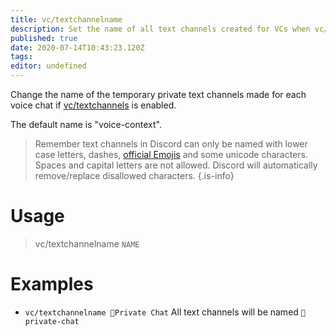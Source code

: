 ```yaml
---
title: vc/textchannelname
description: Set the name of all text channels created for VCs when vc/textchannels is on.
published: true
date: 2020-07-14T10:43:23.120Z
tags:
editor: undefined
---
```


Change the name of the temporary private text channels made for each voice chat if [vc/textchannels](/commands/textchannels) is enabled.

The default name is "voice-context".

> Remember text channels in Discord can only be named with lower case letters, dashes, [official Emojis](http://www.unicode.org/emoji/charts/full-emoji-list.html) and some unicode characters. Spaces and capital letters are not allowed. Discord will automatically remove/replace disallowed characters.
{.is-info}

# Usage

> vc/textchannelname `NAME`

# Examples

* `vc/textchannelname 💬Private Chat`
All text channels will be named `💬private-chat`